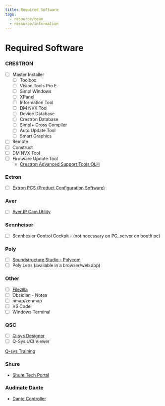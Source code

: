 ```yaml
---
title: Required Software
tags:
  - resource/team
  - resource/information
---
```


# Required Software

### CRESTRON
- [ ] Master Installer
    - [ ] Toolbox
    - [ ] Vision Tools Pro E
    - [ ] Simpl Windows
    - [ ] XPanel
    - [ ] Information Tool
    - [ ] DM NVX Tool
    - [ ] Device Database
    - [ ] Crestron Database
    - [ ] Simpl+ Cross Compiler
    - [ ] Auto Update Tool
    - [ ] Smart Graphics
- [ ] Remote
- [ ] Construct
- [ ] DM NVX Tool
- [ ] Firmware Update Tool
	- [Crestron Advanced Support Tools OLH](https://community.crestron.com/s/article/ATSG?fbclid=IwAR07Q_3Znlm87sayp7QxGwOtMVtNOgmfa2qr19KKGiVdfuM_yx6BOr1_4eo)

### Extron
- [ ] [Extron PCS (Product Configuration Software)](https://www.extron.com/product/software/pcscs)

### Aver
- [ ] [Aver IP Cam Utility](https://www.aver.com/Downloads/search?q=AVer%20IPCam%20Utility%20for%20Camera%20IP%20Searching)

### Sennheiser
- [ ] Sennhesier Control Cockpit - (not necessary on PC, server on booth pc)


### Poly
- [ ] [Soundstructure Studio - Polycom](https://support.hp.com/us-en/document/ish_10198660-10198574-16)
- [ ] Poly Lens (available in a browser/web app)

### Other
- [ ] [Filezilla](https://filezilla-project.org/)
- [ ] Obsidian - Notes
- [ ] nmap/zenmap
- [ ] VS Code
- [ ] Windows Terminal

### QSC
- [ ] [Q-sys Designer](https://www.qsys.com/resources/software-and-firmware/q-sys-designer-software/)
- [ ] Q-Sys UCI Viewer

[Q-sys Training](https://training.qsc.com/mod/page/view.php?id=560)


### Shure

- [Shure Tech Portal](https://techportal.shure.com/en/)

### Audinate Dante

- [Dante Controller](https://my.audinate.com/support/downloads/dante-controller)